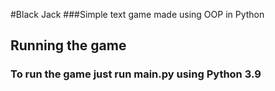 #Black Jack
###Simple text game made using OOP in Python
## Running the game
### To run the game just run main.py using Python 3.9
